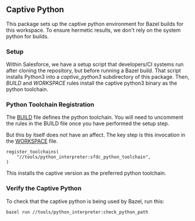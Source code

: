 ## Captive Python

This package sets up the captive python environment for Bazel builds for this workspace.
To ensure hermetic results, we don't rely on the system python for builds.

### Setup

Within Salesforce, we have a setup script that developers/CI systems run after cloning the repository,
  but before running a Bazel build.
That script installs Python3 into a *captive_python3* subdirectory of this package.
Then, *BUILD* and *WORKSPACE* rules install the captive python3 binary as the python toolchain.


### Python Toolchain Registration

The [BUILD](BUILD) file defines the python toolchain.
You will need to uncomment the rules in the BUILD file once you have performed the setup step.

But this by itself does not have an affect.
The key step is this invocation in the [WORKSPACE](../../WORKSPACE) file.

```
register_toolchains(
    "//tools/python_interpreter:sfdc_python_toolchain",
)
```

This installs the captive version as the preferred python toolchain.

### Verify the Captive Python

To check that the captive python is being used by Bazel, run this:

```
bazel run //tools/python_interpreter:check_python_path
```

